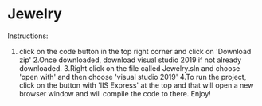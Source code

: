 # Jewelry

Instructions:
1. click on the code button in the top right corner and click on 'Download zip'
2.Once downloaded, download visual studio 2019 if not already downloaded.
3.Right click on the file called Jewelry.sln and choose 'open with' and then choose 'visual studio 2019'
4.To run the project, click on the button with 'IIS Express' at the top and that will open a new browser window and will compile the code to there.
Enjoy!
